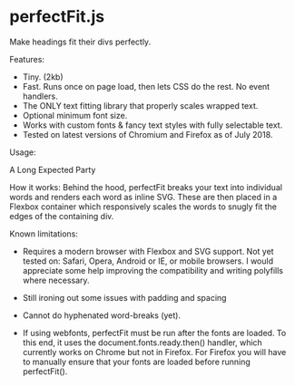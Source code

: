 # perfectFit.js
Make headings fit their divs perfectly.

Features:
- Tiny. (2kb)
- Fast. Runs once on page load, then lets CSS do the rest. No event handlers.
- The ONLY text fitting library that properly scales wrapped text.
- Optional minimum font size.
- Works with custom fonts & fancy text styles with fully selectable text.
- Tested on latest versions of Chromium and Firefox as of July 2018.

Usage:
<script src="perfectFit.js"></script>
<div class="container">
    <div id="heading">A Long Expected Party</div>
</div>
<script>
    perfectFit("heading", "30px");
</script>

How it works:
Behind the hood, perfectFit breaks your text into individual words and renders
each word as inline SVG. These are then placed in a Flexbox container which
responsively scales the words to snugly fit the edges of the containing div.

Known limitations:
* Requires a modern browser with Flexbox and SVG support. Not yet tested 
on: Safari, Opera, Android or IE, or mobile browsers. I would appreciate some 
help improving the compatibility and writing polyfills where necessary.

* Still ironing out some issues with padding and spacing

* Cannot do hyphenated word-breaks (yet).

* If using webfonts, perfectFit must be run after the fonts are loaded. 
To this end, it uses the document.fonts.ready.then() handler, which 
currently works on Chrome but not in Firefox. For Firefox you will have to
manually ensure that your fonts are loaded before running perfectFit().
